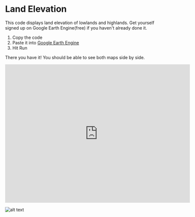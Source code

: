 # Land Elevation

This code displays land elevation of lowlands and highlands. Get yourself signed up on Google Earth Engine(free) if you haven't already done it. 

1. Copy the code
2. Paste it into [Google Earth Engine](https://code.earthengine.google.com/)
3. Hit Run

There you have it! You should be able to see both maps side by side.

<iframe src="https://code.earthengine.google.com/356f1aaaffe98e350cb685e09c3dbdfa" width="600" height="450" frameborder="0" style="border:0" allowfullscreen></iframe>


![alt text](https://raw.githubusercontent.com/mayojich/GoogleEarthEngine/master/Land%20Elevation_preview.png "Google Earth Engine")
